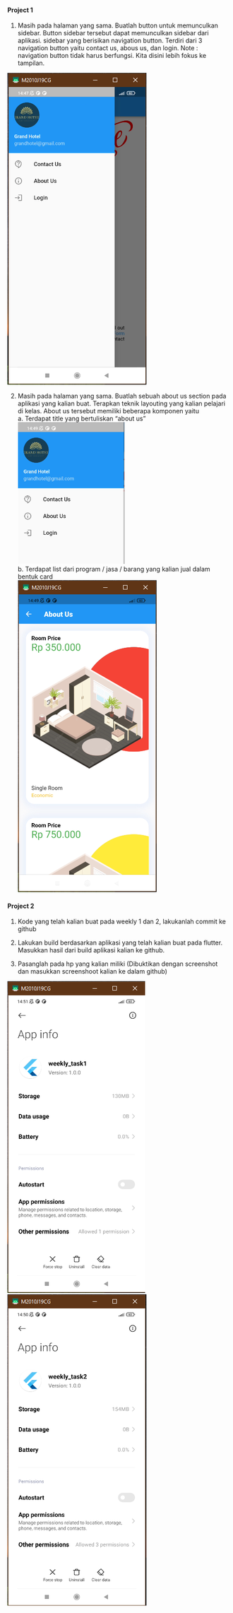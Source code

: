 #### Project 1

1. Masih pada halaman yang sama. Buatlah button untuk memunculkan sidebar. Button
sidebar tersebut dapat memunculkan sidebar dari aplikasi. sidebar yang berisikan
navigation button. Terdiri dari 3 navigation button yaitu contact us, abous us, dan login.
Note : navigation button tidak harus berfungsi. Kita disini lebih fokus ke tampilan.

![](../screenshots/Screenshot_WeeklyTask2_SideBar.png)

2. Masih pada halaman yang sama. Buatlah sebuah about us section pada aplikasi yang
kalian buat. Terapkan teknik layouting yang kalian pelajari di kelas. About us tersebut
memiliki beberapa komponen yaitu<br>
a. Terdapat title yang bertuliskan “about us” <br>
![](../screenshots/Screenshot_WeeklyTask2_IsiSideBar.png)<br>
b. Terdapat list dari program / jasa / barang yang kalian jual dalam bentuk card <br>
![](../screenshots/Screenshot_WeeklyTask2_HalamanAboutUs.png)

#### Project 2

1. Kode yang telah kalian buat pada weekly 1 dan 2, lakukanlah commit ke github

2. Lakukan build berdasarkan aplikasi yang telah kalian buat pada flutter. Masukkan hasil
dari build aplikasi kalian ke github.

3. Pasanglah pada hp yang kalian miliki (Dibuktikan dengan screenshot dan masukkan screenshoot kalian ke dalam github)

![](../screenshots/Screenshot_InstalasiProjectWeeklyTask1.png)
![](../screenshots/Screenshot_InstalasiProjectWeeklyTask2.png)